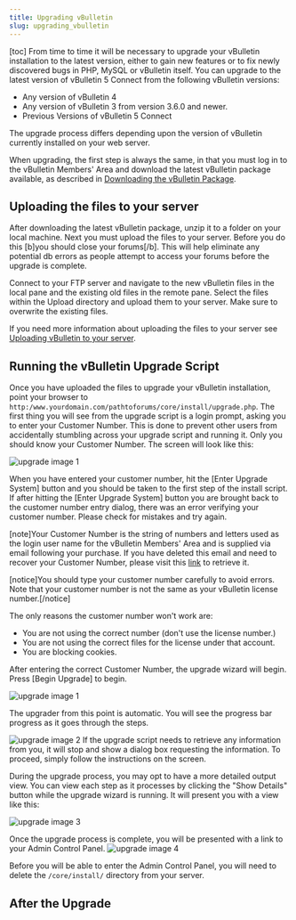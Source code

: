```yaml
---
title: Upgrading vBulletin
slug: upgrading_vbulletin
---
```

[toc]
From time to time it will be necessary to upgrade your vBulletin installation to the latest version, either to gain new features or to fix newly discovered bugs in PHP, MySQL or vBulletin itself. You can upgrade to the latest version of vBulletin 5 Connect from the following vBulletin versions:

- Any version of vBulletin 4
- Any version of vBulletin 3 from version 3.6.0 and newer. 
- Previous Versions of vBulletin 5 Connect

The upgrade process differs depending upon the version of vBulletin currently installed on your web server.

When upgrading, the first step is always the same, in that you must log in to the vBulletin Members' Area and download the latest vBulletin package available, as described in [Downloading the vBulletin Package](installing_vbulletin/downloading_vbulletin).

## Uploading the files to your server
After downloading the latest vBulletin package, unzip it to a folder on your local machine. Next you must upload the files to your server. Before you do this [b]you should close your forums[/b]. This will help eliminate any potential db errors as people attempt to access your forums before the upgrade is complete.

Connect to your FTP server and navigate to the new vBulletin files in the local pane and the existing old files in the remote pane. Select the files within the Upload directory and upload them to your server. Make sure to overwrite the existing files.

If you need more information about uploading the files to your server see [Uploading vBulletin to your server](installing_vbulletin/uploading_vbulletin).

## Running the vBulletin Upgrade Script
Once you have uploaded the files to upgrade your vBulletin installation, point your browser to `http:/www.yourdomain.com/pathtoforums/core/install/upgrade.php`. The first thing you will see from the upgrade script is a login prompt, asking you to enter your Customer Number. This is done to prevent other users from accidentally stumbling across your upgrade script and running it. Only you should know your Customer Number. The screen will look like this:

![upgrade image 1](/images/maintain/upgrade/image1.png)

When you have entered your customer number, hit the [Enter Upgrade System] button and you should be taken to the first step of the install script. If after hitting the [Enter Upgrade System] button you are brought back to the customer number entry dialog, there was an error verifying your customer number. Please check for mistakes and try again.

[note]Your Customer Number is the string of numbers and letters used as the login user name for the vBulletin Members' Area and is supplied via email following your purchase.  If you have deleted this email and need to recover your Customer Number, please visit this [link](https://members.vbulletin.com/lostpw.php?do=lostcustomerid) to retrieve it.

[notice]You should type your customer number carefully to avoid errors. Note that your customer number is not the same as your vBulletin license number.[/notice]

The only reasons the customer number won't work are:
- You are not using the correct number (don't use the license number.)
- You are not using the correct files for the license under that account.
- You are blocking cookies.

After entering the correct Customer Number, the upgrade wizard will begin. Press [Begin Upgrade] to begin.

![upgrade image 1](/images/maintain/upgrade/image1.png)

The upgrader from this point is automatic. You will see the progress bar progress as it goes through the steps.

![upgrade image 2](/images/maintain/upgrade/image1.png)
If the upgrade script needs to retrieve any information from you, it will stop and show a dialog box requesting the information.  To proceed, simply follow the instructions on the screen. 

During the upgrade process, you may opt to have a more detailed output view. You can view each step as it processes by clicking the "Show Details" button while the upgrade wizard is running. It will present you with a view like this:

![upgrade image 3](/images/maintain/upgrade/image1.png)

Once the upgrade process is complete, you will be presented with a link to your Admin Control Panel.
![upgrade image 4](/images/maintain/upgrade/image1.png)

Before you will be able to enter the Admin Control Panel, you will need to delete the `/core/install/` directory from your server.

## After the Upgrade
